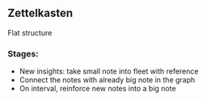 ## Zettelkasten

Flat structure
### Stages:
- New insights: take small note into fleet with reference
- Connect the notes with already big note in the graph
- On interval, reinforce new notes into a big note
